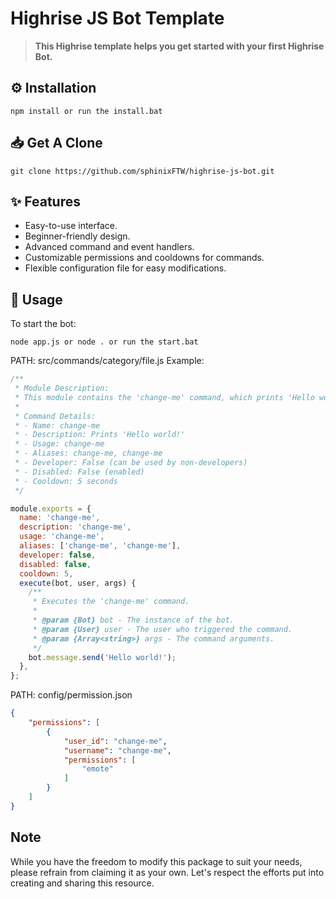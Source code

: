 # Highrise JS Bot Template

> **This Highrise template helps you get started with your first Highrise Bot.**

## **⚙️ Installation** 
```
npm install or run the install.bat
```

## **📥 Get A Clone**
```
git clone https://github.com/sphinixFTW/highrise-js-bot.git
```

## **✨ Features**

- Easy-to-use interface.
- Beginner-friendly design.
- Advanced command and event handlers.
- Customizable permissions and cooldowns for commands.
- Flexible configuration file for easy modifications.


## **🎐 Usage**
To start the bot:
```
node app.js or node . or run the start.bat
```

PATH: src/commands/category/file.js Example:
```js
/**
 * Module Description:
 * This module contains the 'change-me' command, which prints 'Hello world!' as a response.
 *
 * Command Details:
 * - Name: change-me
 * - Description: Prints 'Hello world!'
 * - Usage: change-me
 * - Aliases: change-me, change-me
 * - Developer: False (can be used by non-developers)
 * - Disabled: False (enabled)
 * - Cooldown: 5 seconds
 */

module.exports = {
  name: 'change-me',
  description: 'change-me',
  usage: 'change-me',
  aliases: ['change-me', 'change-me'],
  developer: false,
  disabled: false,
  cooldown: 5,
  execute(bot, user, args) {
    /**
     * Executes the 'change-me' command.
     *
     * @param {Bot} bot - The instance of the bot.
     * @param {User} user - The user who triggered the command.
     * @param {Array<string>} args - The command arguments.
     */
    bot.message.send('Hello world!');
  },
};
```
PATH: config/permission.json
```json
{
    "permissions": [
        {
            "user_id": "change-me",
            "username": "change-me",
            "permissions": [
                "emote"
            ]
        }
    ]
}
```

## Note

While you have the freedom to modify this package to suit your needs, please refrain from claiming it as your own. Let's respect the efforts put into creating and sharing this resource.